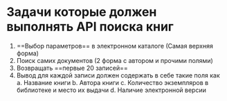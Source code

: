 # Задачи которые должен выполнять API поиска книг

1. ==Выбор параметров== в электронном каталоге (Самая верхняя форма)
2. Поиск самих документов (2 форма с автором и прочими полями)
3. Возвращать ==первые 20 записей==
4. Вывод для каждой записи должен содержать в себе такие поля как
    a. Название книги
    b. Автора книги
    c. Количество экземпляров в библиотеке и место их выдачи
    d. Наличие электронной версии
